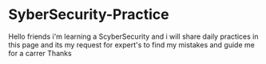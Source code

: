 # SyberSecurity-Practice
Hello friends i'm learning a ScyberSecurity and i will share daily practices in this page and its my request for expert's to find my mistakes and guide me for a carrer Thanks
